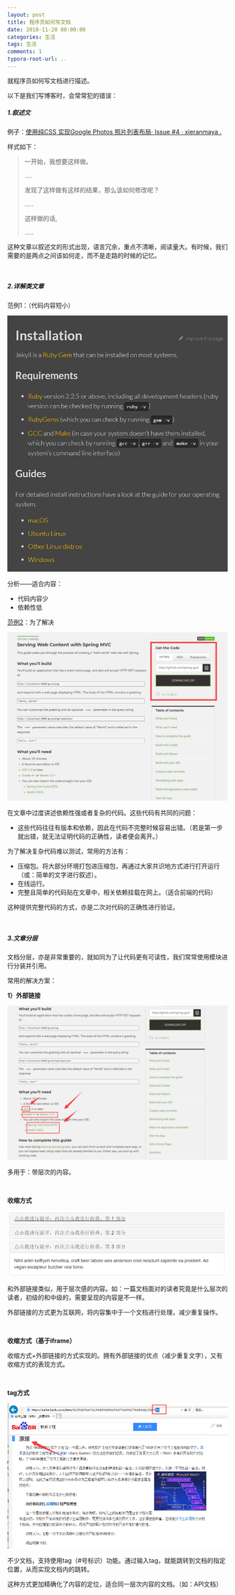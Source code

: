 ```yaml
---
layout: post
title: 程序员如何写文档
date: 2018-11-20 00:00:00
categories: 生活
tags: 生活
comments: 1
typora-root-url: ..
---
```




就程序员如何写文档进行描述。

以下是我们写博客时，会常常犯的错误：

##### 1.叙述文

例子：[使用纯CSS 实现Google Photos 照片列表布局· Issue #4 · xieranmaya .](https://github.com/xieranmaya/blog/issues/4)

样式如下：

> 一开始，我想要这样做。
>
> ....
>
> 发现了这样做有这样的结果，那么该如何修改呢？
>
> .....
>
> 这样做的话,
>
> .....

这种文章以叙述文的形式出现，语言冗余，重点不清晰，阅读量大。有时候，我们需要的是两点之间该如何走，而不是走路的时候的记忆。

<br>

##### 2.详解类文章

范例1：（代码内容短小）

![1542856798226](/assets/blog_res/1542856798226.png)

分析——适合内容：

- 代码内容少
- 依赖性低

[范例2](https://spring.io/guides/gs/serving-web-content/)：为了解决

![例子中，提供下载链接](/assets/blog_res/1542857633230.png)

在文章中过度讲述依赖性强或者复杂的代码。这些代码有共同的问题：

- 这些代码往往有版本和依赖，因此在代码不完整时候容易出错。（若是第一步就出错，就无法证明代码的正确性，读者便会离开。）

为了解决复杂代码难以测试，常用的方法有：

- 压缩包。将大部分环境打包进压缩包，再通过大家共识地方式进行打开运行（或：简单的文字进行叙述）。
- 在线运行。
- 完整且简单的代码贴在文章中，相关依赖挂载在网上。（适合前端的代码）

这种提供完整代码的方式，亦是二次对代码的正确性进行验证。

<br>

##### 3.文章分层

文档分层，亦是非常重要的，就如同为了让代码更有可读性，我们常常使用模块进行分装并引用。

常用的解决方案：

**1）外部链接**

![1542858726120](/assets/blog_res/1542858726120.png)

多用于：带层次的内容。

<br>

**收缩方式**

![1542869275174](/assets/blog_res/1542869088272.png)

和外部链接类似，用于层次感的内容。如：一篇文档面对的读者究竟是什么层次的读者，初级的和中级的，需要呈现的内容是不一样。

外部链接的方式更为互联网，将内容集中于一个文档进行处理，减少重复操作。

<br>

**收缩方式（基于iframe）**

收缩方式+外部链接的方式实现的。拥有外部链接的优点（减少重复文字），又有收缩方式的表现方式。

<br>

**tag方式**

![1542869825713](/assets/blog_res/1542869825713.png)

不少文档，支持使用tag（#号标识）功能。通过输入tag，就能跳转到文档的指定位置，从而实现文档内的跳转。

这种方式更加精确化了内容的定位，适合同一层次内容的文档。（如：API文档）


